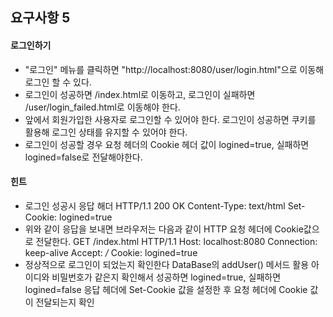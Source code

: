 ## 요구사항 5

#### 로그인하기

- "로그인" 메뉴를 클릭하면 "http://localhost:8080/user/login.html"으로 이동해 로그인 할 수 있다.
- 로그인이 성공하면 /index.html로 이동하고, 로그인이 실패하면 /user/login_failed.html로 이동해야 한다.
- 앞에서 회원가입한 사용자로 로그인할 수 있어야 한다.
  로그인이 성공하면 쿠키를 활용해 로그인 상태를 유지할 수 있어야 한다.
- 로그인이 성공할 경우 요청 헤더의 Cookie 헤더 값이 logined=true, 실패하면 logined=false로 전달해야한다.



#### 힌트

- 로그인 성공시 응답 해더
  HTTP/1.1 200 OK
  Content-Type: text/html
  Set-Cookie: logined=true
- 위와 같이 응답을 보내면 브라우저는 다음과 같이 HTTP 요청 헤더에 Cookie값으로 전달한다.
  GET /index.html HTTP/1.1
  Host: localhost:8080
  Connection: keep-alive
  Accept: */*
  Cookie: logined=true
- 정상적으로 로그인이 되었는지 확인한다
  DataBase의 addUser() 메서드 활용
  아이디와 비밀번호가 같은지 확인해서 성공하면 logined=true, 실패하면 logined=false
  응답 헤더에 Set-Cookie 값을 설정한 후 요청 헤더에 Cookie 값이 전달되는지 확인

